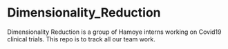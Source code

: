 # Dimensionality_Reduction
Dimensionality Reduction is a group of Hamoye interns working on Covid19 clinical trials. This repo is to track all our team work.
